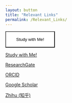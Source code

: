 ```yaml
---
layout: button
title: "Relevant Links"
permalink: /Relevant_Links/
---
```

<style>
  .button1{
    -webkit-transition-duration: 0.4s;
    transition-duration: 0.4s;
    padding: 16px 32px;
    text-align: center;
    background-color: white;
    color: black;
    border: 2px solid #1F497D
    border-radius: 5px;
  }
  .button1:hover{
    background-color: #1F497D;
    color: white;
  }
 </style>
<a href="https://learning.linguist.top">
  <button class="button1">Study with Me!</button>
</a>
<p><a href="https://learning.linguist.top" class="button">Study with Me!</a></p>
<p><a href="https://www.researchgate.net/profile/Shijie_Wang16" class="button">ResearchGate</a></p>
<p><a href="https://orcid.org/0000-0003-2624-8103" class="button">ORCID</a></p>
<p><a href="https://scholar.google.com/citations?user=JFb6Sd8AAAAJ&hl=zh-CN" class="button">Google Scholar</a></p>
<p><a href="https://www.zhihu.com/people/wang-shi-jie-44" class="button">Zhihu (知乎)</a></p>

